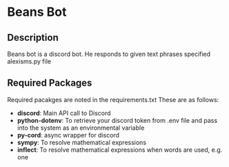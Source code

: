 # Beans Bot

## Description
Beans bot is a discord bot.
He responds to given text phrases specified alexisms.py file 

## Required Packages
Required pacakges are noted in the requirements.txt 
These are as follows:
- **discord**: Main API call to Discord 
- **python-dotenv**: To retrieve your discord token from .env file and pass into the system as an environmental variable
- **py-cord**: async wrapper for discord
- **sympy**: To resolve mathematical expressions 
- **inflect**: To resolve mathematical expressions when words are used, e.g. one 
